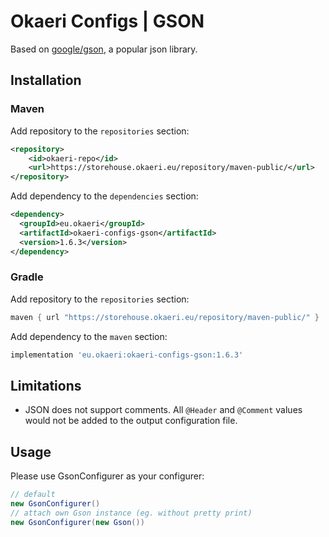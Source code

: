 # Okaeri Configs | GSON

Based on [google/gson](https://github.com/google/gson), a popular json library.

## Installation
### Maven
Add repository to the `repositories` section:
```xml
<repository>
    <id>okaeri-repo</id>
    <url>https://storehouse.okaeri.eu/repository/maven-public/</url>
</repository>
```
Add dependency to the `dependencies` section:
```xml
<dependency>
  <groupId>eu.okaeri</groupId>
  <artifactId>okaeri-configs-gson</artifactId>
  <version>1.6.3</version>
</dependency>
```
### Gradle
Add repository to the `repositories` section:
```groovy
maven { url "https://storehouse.okaeri.eu/repository/maven-public/" }
```
Add dependency to the `maven` section:
```groovy
implementation 'eu.okaeri:okaeri-configs-gson:1.6.3'
```

## Limitations
- JSON does not support comments. All `@Header` and `@Comment` values would not be added to the output configuration file.

## Usage

Please use GsonConfigurer as your configurer:
```java
// default
new GsonConfigurer()
// attach own Gson instance (eg. without pretty print)
new GsonConfigurer(new Gson())
```
